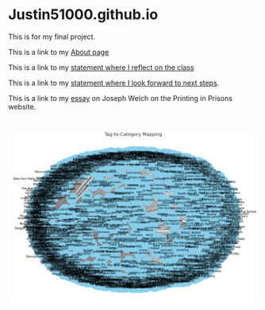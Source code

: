 # Justin51000.github.io
This is for my final project.

This is a link to my [About page](aboutme.html)

This is a link to my [statement where I reflect on the class](statement.html)

This is a link to my [statement where I look forward to next steps](lookingforward.html).

This is a link to my [essay](https://printinginprisons.org/blog/sewardj/) on Joseph Welch on the Printing in Prisons website.

# ![Graph](output.png)
